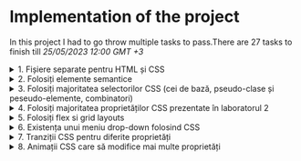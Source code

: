 # Implementation of the project

In this project I had to go throw multiple tasks to pass.There are 27 tasks to finish till *25/05/2023 12:00 GMT +3*   

<details>
  <summary>1. Fișiere separate pentru HTML și CSS</summary>
  
![image with html and css](image_readme/html_css.png)
  
</details>

<details>
  <summary>2. Folosiți elemente semantice</summary>
  
  Am folosit Header si Footer in proiect. 
  Se pot de asemenea regasi in [Header](/Project/Views/header.ejs) sau [Footer](/Project/Views/footer.ejs)

  ### Some Code
  ```html
        <header class="navbar">
        <ul>
            <span><%=title%></span>
            <li class="dropdown">
              <a href="javascript:void(0)" class="dropbtn">Not satisfied?</a>
              <div class="dropdown-content">
                <a href="https://cloud.google.com/events?hl=en&ser">Search on Google</a>
                <a href="https://github.com/MihaiB-dev/Laborator-Tehnici-Web/tree/master/Project">Contribute on github</a>
                <a href="https://github.com/MihaiB-dev/Laborator-Tehnici-Web/blob/master/Project/README.md">About Implementation</a>
              </div>
            </li>
            <li><a href="/create_event">Create Events</a></li>
            <li><a href="/">Home</a></li>
          </ul>
      </header>
  
  ```
  ```html
    <footer>

        <p style="text-align:center; opacity:50%;">@Bivol Mihai 2023</p>
    </footer>
  
  ```
  
</details>

<details>
  <summary>3. Folosiți majoritatea selectorilor CSS (cei de bază, pseudo-clase și peseudo-elemente, combinatori)</summary>
  
  Am folosit :    
  - selectori pe baza numelui, a clasei, a id-ului
  - pseduo selectori precum hover, focus

  ```css
    body {
  background-color: #F6F1F1;
  min-height: 100vh;
  margin:0px;
  padding:0px;

  display: flex;
  flex-direction: column;
  justify-content: space-between;
    }
    .All_elements{
  margin-left:2rem;
  margin-top:2rem;
    }
    .navbar ul {
  list-style-type: none;
  margin: 0;
  margin-top:5px;
  padding: 0;
  overflow: hidden;
  background-color: transparent;
    }
    #create_event_form input:focus, textarea:focus{
    border: 1px solid #19A7CE;
    outline: none;
    }
    #create_event_form button:hover {
    background: #146C94;
    color:white;
    }
    .event_container > img {
    display:block;
    margin-left:auto;
    margin-right: auto;
    height:auto;
    width:200px;
    border-radius: 1rem;
    }

  ```
</details>

<details>
  <summary>4. Folosiți majoritatea proprietăților CSS prezentate în laboratorul 2</summary>
  
    Acest aspect se poate regasii in file-ul style.css (360+) linii de cod, cred ca am folosit majoritatea notiunilor din lab2
  
</details>

<details>
  <summary>5. Folosiți flex si grid layouts</summary>
  Un exemplu ar fi la formular unde am folosit flex pentru a avea inputurile la aceeasi linie cu spam-ul.

  Un exemplu unde am folist grid este in pagian principala pentru evenimente


  ```css
    #create_event_form span {
    color: #146C94;
    display: inline-flex;
    min-width: 120px;
    width: 16%;
    height: 40px;
    margin-top:10px;

    font-size: 1.3rem;
    }

    .wrapper {
  display:grid;
  align-items:center;
  grid-template-columns: repeat(3, 1fr);
    }

    @media (max-width: 1010px) {
        .wrapper{
            grid-template-columns: repeat(2, 1fr);
        }
        }
        @media (max-width: 700px) {
        .wrapper{
            grid-template-columns: repeat(1, 1fr);
        }
    }
  ```
</details>


<details>
  <summary>6. Existența unui meniu drop-down folosind CSS</summary>
  

  ```html
    <header class="navbar">
        <ul>
            <span><%=title%></span>
            <li class="dropdown">
              <a href="javascript:void(0)" class="dropbtn">Not satisfied?</a>
              <div class="dropdown-content">
                <a href="https://cloud.google.com/events?hl=en&ser">Search on Google</a>
                <a href="https://github.com/MihaiB-dev/Laborator-Tehnici-Web/tree/master/Project">Contribute on github</a>
                <a href="https://github.com/MihaiB-dev/Laborator-Tehnici-Web/blob/master/Project/README.md">About Implementation</a>
              </div>
            </li>
            <li><a href="/create_event">Create Events</a></li>
            <li><a href="/">Home</a></li>
          </ul>
      </header>
  ```

  ```css
    .navbar ul {
  list-style-type: none;
  margin: 0;
  margin-top:5px;
  padding: 0;
  overflow: hidden;
  background-color: transparent;
}

.navbar span {
  text-align: center;
  margin:auto 1rem;
  margin-left:45%;
  font-size:2rem;

}

.navbar li {
  float: right;
}

.navbar li a, .dropbtn {
  display: inline-block;
  color: rgb(0, 0, 0);
  text-align: center;
  padding: 14px 16px;
  text-decoration: none;
  transition: 500ms;
}

.navbar li a:hover, .dropdown:hover .dropbtn {
  background-color: rgba(175, 211, 226,0.5);

}

.navbar li.dropdown {
  display: inline-block;
}

.navbar .dropdown-content {
  display: none;
  position: absolute;
  background-color: #f9f9f9;
  min-width: 160px;
  box-shadow: 0px 8px 16px 0px rgba(0,0,0,0.2);
  z-index: 1;
}

.navbar .dropdown-content a {
  color: black;
  padding: 12px 16px;
  text-decoration: none;
  display: block;
  text-align: left;
}
.navbar li:first-of-type{
  margin-right: 4rem;
}

.navbar .dropdown-content a:hover {background-color: #f1f1f1;}

.navbar .dropdown:hover .dropdown-content {
  display: block;
}

@media(max-width:1024px){
  .navbar span {
    display:block;
    margin:auto auto;
  
  }
  .navbar li {
    display:inline-flex;
    margin:0px auto;
    float:none;
  }
  .navbar li:first-of-type{
    margin-left: 25%;
    margin-right: 0px;
  }

}
@media(max-width:500px){
  .navbar span {
    display:block;
    margin:auto auto;
  
  }
  .navbar li {
    display:inline-flex;
    margin:0px auto;
    float:none;
  }
  .navbar li:first-of-type{
    margin-left: 3%;
  }

}
  ```
</details>

<details>
  <summary>7. Tranziții CSS pentru diferite proprietăți</summary>
  
  ```css
    .event_container {
    margin: 10px auto 2rem auto;
    padding: 0 3rem;
    align-items: center;
    background-color: #AFD3E2;
    border-radius: 1rem;

    transition: all 500ms ease-in-out;
    }

    .event_container:hover{
    -webkit-filter: brightness(70%);
    transition: all 500ms ease;
    cursor:pointer;
    }
  ```
</details>

<details>
  <summary>8. Animații CSS care să modifice mai multe proprietăți</summary>
  

  ```css
    .stop_button:hover{
        color:black;
        background-image: linear-gradient(
        to right, 
        #E7484F,
        #E7484F 16.65%,
        #F68B1D 16.65%,
        #F68B1D 33.3%,
        #FCED00 33.3%,
        #FCED00 49.95%,
        #009E4F 49.95%,
        #009E4F 66.6%,
        #00AAC3 66.6%,
        #00AAC3 83.25%,
        #732982 83.25%,
        #732982 100%,
        #E7484F 100%
        );
    animation:slidebg 9.3s linear infinite;
    }
    @keyframes slidebg {
        to {
        background-position:95vw;
        }
    }
  ```
</details>